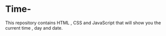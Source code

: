 # Time-
This repository contains HTML , CSS and JavaScript that will show you the current time , day and date.
